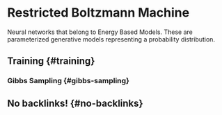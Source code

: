 # Restricted Boltzmann Machine


Neural networks that belong to Energy Based Models. These are parameterized generative models representing a probability distribution.


## Training {#training}


### Gibbs Sampling {#gibbs-sampling}


## No backlinks! {#no-backlinks}

